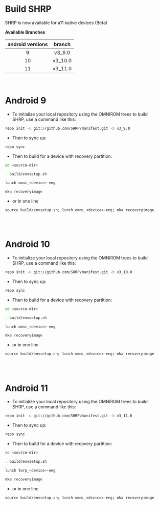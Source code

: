 # Build SHRP

SHRP is now available for a11 native devices (Beta)

**Available Branches**

| android versions | branch  |
| :--------------: | :-----: |
|        9         | v3_9.0  |
|        10        | v3_10.0 |
|        11        | v3_11.0 |

<br />

# Android 9

- To initialize your local repository using the OMNIROM trees to build SHRP, use a command like this:

```bash
repo init -u git://github.com/SHRP/manifest.git -b v3_9.0
```

- Then to sync up:

```bash
repo sync
```

- Then to build for a device with recovery partition:

```bash
cd <source-dir>

. build/envsetup.sh

lunch omni_<device>-eng

mka recoveryimage
```

- or in one line

```
source build/envsetup.sh; lunch omni_<device>-eng; mka recoveryimage
```

<br /><br />

# Android 10

- To initialize your local repository using the OMNIROM trees to build SHRP, use a command like this:

```bash
repo init -u git://github.com/SHRP/manifest.git -b v3_10.0
```

- Then to sync up:

```bash
repo sync
```

- Then to build for a device with recovery partition:

```bash
cd <source-dir>

. build/envsetup.sh

lunch omni_<device>-eng

mka recoveryimage
```

- or in one line

```
source build/envsetup.sh; lunch omni_<device>-eng; mka recoveryimage
```

<br /><br />

# Android 11

- To initialize your local repository using the OMNIROM trees to build SHRP, use a command like this:

```bash
repo init -u git://github.com/SHRP/manifest.git -b v3_11.0
```

- Then to sync up:

```bash
repo sync
```

- Then to build for a device with recovery partition:

```bash
cd <source-dir>

. build/envsetup.sh

lunch twrp_<device>-eng

mka recoveryimage
```

- or in one line

```
source build/envsetup.sh; lunch omni_<device>-eng; mka recoveryimage
```
